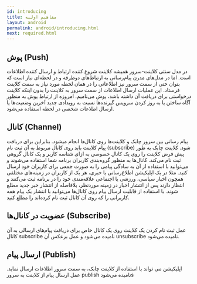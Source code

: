 ```yaml
---
id: introducing
title: مفاهیم اولیه
layout: android
permalink: android/introducing.html
next: required.html
---
```


## پوش (Push)

در مدل سنتی کلاینت-سرور همیشه کلاینت شروع کننده ارتباط و ارسال کننده اطلاعات است. اما در مدل‌های مدرن پیام‌رسانی به ارتباط‌های دوطرفه و در لحظه‌ای نیاز است که بتوان حتی از سمت سرور نیز اطلاعاتی را در همان لحظه مورد نیاز به سمت کلاینت فرستاد. این عملیات ارسال اطلاعات از سمت سرور به کلاینت را بدون اینکه کلاینت درخواستی برای دریافت آن‌ داشته باشد، پوش می‌نامیم. امروزه از ارتباط پوش به منظور آگاه ساختن یا به روز کردن سرویس گیرنده‌ها نسبت به رویدادی جدید آخرین وضعیت‌ها یا ارسال اطلاعات شخصی در لحظه استفاده می‌شود.


## کانال (Channel)

پیام رسانی بین سرور چابک و کلاینت‌ها روی کانال‌ها انجام میشود. بنابراین برای دریافت پیام کلاینت باید روی کانال مربوط به آن ثبت نام (subscribe) شود. کلاینت چابک به طور پیش فرض کلاینت را روی یک کانال خصوصی به ازای شناسه کاربر و یک کانال گروهی ثبت نام می‌کند. کانال‌ها به منظور گروه‌بندی کاربران برنامه شما استفاده می‌شوند و می‌توانید با استفاده از آن به سادگی پیامی را به صورت جمعی برای کاربران خود ارسال کنید. مثلا در یک اپلیکیشن اطلاع‌رسانی یا خبری، هر یک از کاربران در زمینه‌های مختلفی همچون اخبار سیاسی، ورزشی یا اجتماعی علاقه‌مندی خود را در برنامه ثبت می‌کنند و انتظار دارند پس از انتشار اخبار در زمینه موردنظر، بلافاصله از انتشار خبر جدید مطلع شوند. با استفاده از قابلیت ارسال پیام روی کانال‌ها می‌توانید با انتشار یک پیام همه کاربرانی را که روی آن کانال ثبت نام کرده‌اند را مطلع کنید.

## عضویت در کانال‌ها (Subscribe)

عمل ثبت نام کردن یک کلاینت روی یک کانال خاص برای دریافت پیام‌های ارسالی به آن کانال subscribe نامیده می‌شود و عمل برعکس آن unsubscribe نامیده می‌شود.


## ارسال پیام (Publish)

اپلیکیشن می تواند با استفاده از کلاینت چابک، به سمت سرور اطلاعات ارسال نماید. عمل ارسال پیام از کلاینت به سرور publish نامیده می‌شودs
